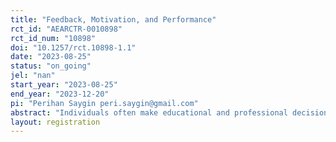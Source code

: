```yaml
---
title: "Feedback, Motivation, and Performance"
rct_id: "AEARCTR-0010898"
rct_id_num: "10898"
doi: "10.1257/rct.10898-1.1"
date: "2023-08-25"
status: "on_going"
jel: "nan"
start_year: "2023-08-25"
end_year: "2023-12-20"
pi: "Perihan Saygin peri.saygin@gmail.com"
abstract: "Individuals often make educational and professional decisions conditional on feedback of their performance. In educational settings, students receive grades as the primary source of feedback. These grades may impact how students choose to allocate their efforts, as well as influence future educational decisions (major, course enrollment, etc.). The most challenging issue in this line of research is the lack of a exogenous variation in feedback.  We aim to overcome this selection issue by adopting an experimental design in which we randomly assign graders of varying innate harshness (despite consistent guidelines) to blindly grade short essays in two large introductory economics courses. With this, we are able to analyze the causal effect of a grade’s harshness/lenience on students’ subsequent decisions and outcomes. We also measure students’ grade expectations (confidence) and track grade challenges, enabling us to characterize a potential casual channel (confidence) and identify heterogeneities in the resistance to feedback."
layout: registration
---
```


